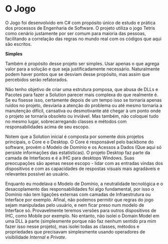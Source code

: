 # O Jogo

  O Jogo foi desenvolvido em C# com propósito único de estudo e prática dos processos de Engenharia de Software.
O projeto utiliza o jogo Tetris como cenário justamente por ser comum para maioria das pessoas, facilitando a correlação das regras no mundo real com os códigos que aqui são escritos.

**Simples**

  Também é propósito desse projeto ser simples. Usar apenas o que agrega valor para a solução e que seja justificadamente necessário. Naturalmente podem haver pontos que se desviam desse propósito, mas assim que percebidos serão refatorados. 

  Não tenho objetivo de criar uma estrutura pomposa, que abusa de DLLs e Pacotes para fazer a Solution parecer mais complexa do que realmente é. Se eu fisesse isso, certamente depois de um tempo isso se tornaria apenas ruídos no projeto, desviaria a atenção do problema ou até mesmo tornaria a manutenção difícil, cansativa ou desmotivante até chegar à um ponto onde o projeto se tornaria obsoleto ou inviável. Mas também, não coloquei tudo no mesmo lugar, sobrecarregando classes e métodos com responsabilidades acima de seu escopo.

  Notem que a Solution inicial é composta por somente dois projetos principais, o Core e o Desktop.
O Core é responsável pelo backbone do software, provém o Modelo de Domínio e os Acessos a Dados (Que aqui só persiste informações das estatísticas). O projeto Desktop faz parte da camada de Interfaces e é a IHC para desktops Windows. Suas preocupações são apenas nesse escopo - lidar com as entradas vindas dos dispositivos e com as capacidades de respostas visuais mais agradáveis e relevantes possível ao usuário.

  Enquanto eu modelava o Modelo de Domínio, a neutralidade tecnológica e o desacoplamento das responsabilidades foi algo fundamental, por isso o Domínio não tem ligações externas com camadas de Infraestrutura ou Interface por exemplo. Afinal, não podemos permitir que regras do jogo sejam manipuladas pelo usuário, e nem ficar preso num modelo de Interface só. Provavelmente teremos versões para outros dispositivos de IHC, como Mobile por exemplo. No entanto, não isolei o Domain Model em uma DLL à parte (simplesmente porque não faz nenhum sentido pra mim fazer isso nesse projeto), mas isolei todas as classes, métodos e propriedades que precisavam simplesmente usando operadores de visibilidade *Internal* e *Private*.
